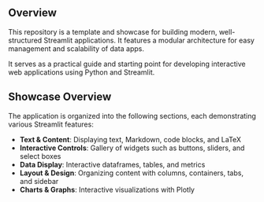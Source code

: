 ## Overview

This repository is a template and showcase for building modern, well-structured Streamlit applications. It features a modular architecture for easy management and scalability of data apps.

It serves as a practical guide and starting point for developing interactive web applications using Python and Streamlit.

## Showcase Overview

The application is organized into the following sections, each demonstrating various Streamlit features:

- **Text & Content**: Displaying text, Markdown, code blocks, and LaTeX
- **Interactive Controls**: Gallery of widgets such as buttons, sliders, and select boxes
- **Data Display**: Interactive dataframes, tables, and metrics
- **Layout & Design**: Organizing content with columns, containers, tabs, and sidebar
- **Charts & Graphs**: Interactive visualizations with Plotly